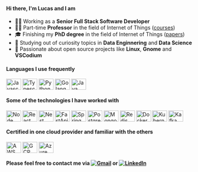 #### Hi there, I'm Lucas and I am

- 👨‍💻 Working as a **Senior Full Stack Software Developer**
- 🧑‍🏫 Part-time **Professor** in the field of ​​Internet of Things ([courses](https://iotcursosunicamp.com.br/))
- 🎓 Finishing my **PhD degree** in the field of Internet of Things ([papers](https://scholar.google.es/citations?user=HiZOf4QAAAAJ&hl=es&oi=ao))
- 📖 Studying out of curiosity topics in **Data Enginnering** and **Data Science**
- 🐧 Passionate about open source projects like **Linux**, **Gnome** and **VSCodium**

#### Languages ​​I use frequently

<div style="display: inline_block">
  <img align="center" alt="Javascript" height="30" width="40" src='https://cdn.jsdelivr.net/gh/devicons/devicon/icons/javascript/javascript-original.svg'>
  <img align="center" alt="Typescript" height="30" width="40" src='https://cdn.jsdelivr.net/gh/devicons/devicon/icons/typescript/typescript-original.svg'>
  <img align="center" alt="Python" height="30" width="40" src="https://cdn.jsdelivr.net/gh/devicons/devicon/icons/python/python-original.svg" />
  <img align="center" alt="Golang" height="30" width="40" src='https://cdn.jsdelivr.net/gh/devicons/devicon/icons/go/go-original.svg'>
  <img align="center" alt="Java" height="30" width="40" src='https://cdn.jsdelivr.net/gh/devicons/devicon/icons/java/java-original.svg'>
</div>

#### Some of the technologies I have worked with

<div style="display: inline_block">
  <img align="center" alt="Node" height="30" width="40" src='https://cdn.jsdelivr.net/gh/devicons/devicon/icons/nodejs/nodejs-original.svg'>
  <img align="center" alt="React" height="30" width="40" src='https://cdn.jsdelivr.net/gh/devicons/devicon/icons/react/react-original.svg'>
  <img align="center" alt="Nest" height="30" width="40" src="https://cdn.jsdelivr.net/gh/devicons/devicon@latest/icons/nestjs/nestjs-original.svg" />
  <img align="center" alt="FastApi" height="30" width="40" src='https://cdn.jsdelivr.net/gh/devicons/devicon/icons/fastapi/fastapi-original.svg'>
  <img align="center" alt="Spring" height="30" width="40" src='https://cdn.jsdelivr.net/gh/devicons/devicon/icons/spring/spring-original.svg'>
  <img align="center" alt="Postgres" height="30" width="40" src='https://cdn.jsdelivr.net/gh/devicons/devicon/icons/postgresql/postgresql-original.svg'>
  <img align="center" alt="Mongo" height="30" width="40" src='https://cdn.jsdelivr.net/gh/devicons/devicon/icons/mongodb/mongodb-original.svg'>
  <img align="center" alt="Redis" height="30" width="40" src='https://cdn.jsdelivr.net/gh/devicons/devicon/icons/redis/redis-original.svg'>
  <img align="center" alt="Docker" height="30" width="40" src='https://cdn.jsdelivr.net/gh/devicons/devicon/icons/docker/docker-original.svg'>
  <img align="center" alt="Kubernets" height="30" width="40" src='https://cdn.jsdelivr.net/gh/devicons/devicon@latest/icons/kubernetes/kubernetes-original.svg'>
  <img align="center" alt="Kafka" height="30" width="40" src='https://cdn.jsdelivr.net/gh/devicons/devicon/icons/apachekafka/apachekafka-original.svg'>
</div>

#### Certified in one cloud provider and familiar with the others

<div style="display: inline_block">
  <img align="center" alt="AWS" height="30" width="40" src='https://cdn.jsdelivr.net/gh/devicons/devicon@latest/icons/amazonwebservices/amazonwebservices-original-wordmark.svg'>
  <img align="center" alt="GCP" height="30" width="40" src='https://cdn.jsdelivr.net/gh/devicons/devicon/icons/googlecloud/googlecloud-original.svg'>
  <img align="center" alt="Azure" height="30" width="40" src="https://cdn.jsdelivr.net/gh/devicons/devicon@latest/icons/azure/azure-original.svg" />
</div>

#### Please feel free to contact me via [![Gmail](https://img.shields.io/badge/-Email-D14836?style=flat&logo=gmail&logoColor=white)](mailto:lucasluimotta@gmail.com) or [![LinkedIn](https://img.shields.io/badge/-Linkedin-007ACC?style=flat&logo=linkedin&logoColor=white)](https://www.linkedin.com/in/lucas-lui-motta/) 
<!--- and visit my blog [![Blog](https://img.shields.io/badge/-Blog-002E5F?style=flat&logo=houzz&logoColor=white)](https://iot-tpm-unicamp.vercel.app/)-->
